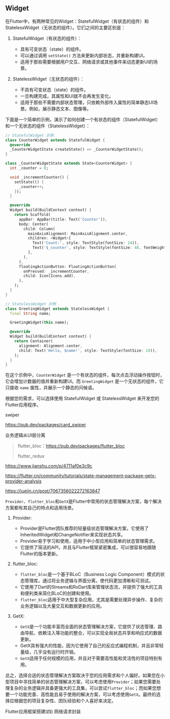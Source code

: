 ## Widget

在Flutter中，有两种常见的Widget：StatefulWidget（有状态的组件）和StatelessWidget（无状态的组件）。它们之间的主要区别是：

1. StatefulWidget（有状态的组件）：
   - 具有可变状态（state）的组件。
   - 可以通过调用 `setState()` 方法来更新内部状态，并重新构建UI。
   - 适用于那些需要根据用户交互、网络请求或其他事件来动态更新UI的场景。

2. StatelessWidget（无状态的组件）：
   - 不具有可变状态（state）的组件。
   - 一旦构建完成，其属性和UI就不会再发生变化。
   - 适用于那些不需要内部状态管理，只依赖外部传入属性的简单静态UI场景。例如，展示静态文本、图像等。

下面是一个简单的示例，演示了如何创建一个有状态的组件（StatefulWidget）和一个无状态的组件（StatelessWidget）：

```dart
// StatefulWidget 示例
class CounterWidget extends StatefulWidget {
  @override
  _CounterWidgetState createState() => _CounterWidgetState();
}

class _CounterWidgetState extends State<CounterWidget> {
  int _counter = 0;

  void _incrementCounter() {
    setState(() {
      _counter++;
    });
  }

  @override
  Widget build(BuildContext context) {
    return Scaffold(
      appBar: AppBar(title: Text('Counter')),
      body: Center(
        child: Column(
          mainAxisAlignment: MainAxisAlignment.center,
          children: <Widget>[
            Text('Count:', style: TextStyle(fontSize: 24)),
            Text('$_counter', style: TextStyle(fontSize: 48, fontWeight: FontWeight.bold)),
          ],
        ),
      ),
      floatingActionButton: FloatingActionButton(
        onPressed: _incrementCounter,
        child: Icon(Icons.add),
      ),
    );
  }
}

// StatelessWidget 示例
class GreetingWidget extends StatelessWidget {
  final String name;

  GreetingWidget(this.name);

  @override
  Widget build(BuildContext context) {
    return Container(
      alignment: Alignment.center,
      child: Text('Hello, $name!', style: TextStyle(fontSize: 24)),
    );
  }
}
```

在这个示例中，`CounterWidget` 是一个有状态的组件，每次点击浮动操作按钮时，它会增加计数器的值并重新构建UI。而 `GreetingWidget` 是一个无状态的组件，它只接收 `name` 属性，并展示一个静态的问候语。

根据您的需求，可以选择使用 StatefulWidget 或 StatelessWidget 来开发您的Flutter应用程序。





swiper

https://pub.dev/packages/card_swiper



业务逻辑从UI层分离

> flutter_bloc：https://pub.dev/packages/flutter_bloc
>
> flutter_redux

https://www.jianshu.com/p/4711af0e3c9c

https://flutter.cn/community/tutorials/state-management-package-getx-provider-analysis

https://juejin.cn/post/7067356022272163847

`Provider`、`flutter_bloc`和`GetX`是Flutter中常用的状态管理解决方案，每个解决方案都有其自己的特点和适用场景。

1. Provider:
   - Provider是Flutter团队推荐的轻量级状态管理解决方案，它使用了InheritedWidget和ChangeNotifier来实现状态共享。
   - Provider易于学习和使用，适用于中小型应用和简单的状态管理需求。
   - 它提供了简洁的API，并且与Flutter框架紧密集成，可以很容易地跟随Flutter的版本更新。

2. flutter_bloc:
   - `flutter_bloc`是一个基于BLoC（Business Logic Component）模式的状态管理库，通过将业务逻辑与界面分离，使代码更加清晰和可测试。
   - 它使用了Dart的Streams和RxDart库来管理状态流，并提供了强大的工具和便利类来简化BLoC的创建和使用。
   - `flutter_bloc`适用于中大型复杂应用，尤其是需要处理异步操作、复杂的业务逻辑以及大量交互和数据更新的应用。

3. GetX:
   - `GetX`是一个功能丰富而全面的状态管理解决方案，它提供了状态管理、路由导航、依赖注入等功能的整合，可以实现全局状态共享和响应式的数据更新。
   - GetX具有强大的性能，因为它使用了自己的反应式编程机制，并且非常轻量级，几乎没有运行时开销。
   - `GetX`适用于任何规模的应用，并且对于需要高性能和灵活性的项目特别有用。

总之，选择合适的状态管理解决方案取决于您的应用需求和个人偏好。如果您在小型项目中寻找简单的状态管理解决方案，可以考虑使用`Provider`；如果您需要处理复杂的业务逻辑并具备更强大的工具集，可以尝试`flutter_bloc`；而如果您想要一个功能完善、高性能且易于使用的解决方案，可以考虑使用`GetX`。最终的选择应根据您的项目复杂性、团队经验和个人喜好来决定。





Flutter应用框架搭建(四) 网络请求封装

